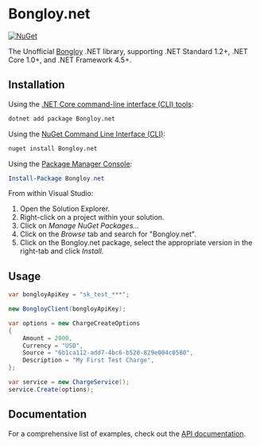 # Bongloy.net

[![NuGet](https://img.shields.io/nuget/v/bongloy.net.svg)](https://www.nuget.org/packages/Bongloy.net/)

The Unofficial [Bongloy](https://bongloy.com) .NET library, supporting .NET Standard 1.2+, .NET Core 1.0+, and .NET Framework 4.5+.

## Installation

Using the [.NET Core command-line interface (CLI) tools](https://docs.microsoft.com/en-us/dotnet/core/tools/):

```sh
dotnet add package Bongloy.net
```

Using the [NuGet Command Line Interface (CLI)](https://docs.microsoft.com/en-us/nuget/tools/nuget-exe-cli-reference):

```sh
nuget install Bongloy.net
```

Using the [Package Manager Console](https://docs.microsoft.com/en-us/nuget/tools/package-manager-console):

```powershell
Install-Package Bongloy.net
```

From within Visual Studio:

1. Open the Solution Explorer.
2. Right-click on a project within your solution.
3. Click on *Manage NuGet Packages...*
4. Click on the *Browse* tab and search for "Bongloy.net".
5. Click on the Bongloy.net package, select the appropriate version in the
   right-tab and click *Install*.

## Usage

```c#
var bongloyApiKey = "sk_test_***";

new BongloyClient(bongloyApiKey);

var options = new ChargeCreateOptions
{
    Amount = 2000,
    Currency = "USD",
    Source = "6b1ca112-add7-4bc6-b520-829e004c0580",
    Description = "My First Test Charge",
};

var service = new ChargeService();
service.Create(options);
```
## Documentation

For a comprehensive list of examples, check out the [API
documentation](https://sandbox.bongloy.com/documentation).

